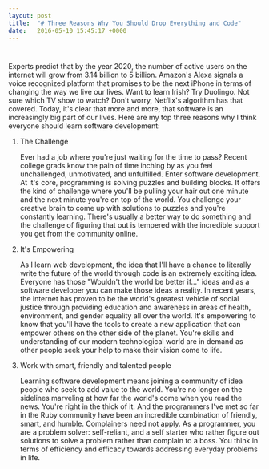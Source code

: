 ```yaml
---
layout: post
title:  "# Three Reasons Why You Should Drop Everything and Code"
date:   2016-05-10 15:45:17 +0000
---
```


# 

Experts predict that by the year 2020, the number of active users on the internet will grow from 3.14 billion to 5 billion. Amazon's Alexa signals a voice recognized platform that promises to be the next iPhone in terms of changing the way we live our lives. Want to learn Irish? Try Duolingo. Not sure which TV show to watch? Don't worry, Netflix's algorithm has that covered. Today, it's clear that more and more, that software is an increasingly big part of our lives. Here are my top three reasons why I think everyone should learn software development:

1. The Challenge

	Ever had a job where you're just waiting for the time to pass? Recent college grads know the pain of time inching by as you feel unchallenged, unmotivated, and unfulfilled. Enter software development. At it's core, programming is solving puzzles and building blocks. It offers the kind of challenge where you'll be pulling your hair out one minute and the next minute you're on top of the world. You challenge your creative brain to come up with solutions to puzzles and you're constantly learning. There's usually a better way to do something and the challenge of figuring that out is tempered with the incredible support you get from the community online.

2. It's Empowering

	As I learn web development, the idea that I'll have a chance to literally write the future of the world through code is an extremely exciting idea. Everyone has those "Wouldn't the world be better if..." ideas and as a software developer you can make those ideas a reality. In recent years, the internet has proven to be the world's greatest vehicle of social justice through providing education and awareness in areas of health, environment, and gender equality all over the world. It's empowering to know that you'll have the tools to create a new application that can empower others on the other side of the planet. You're skills and understanding of our modern technological world are in demand as other people seek your help to make their vision come to life.

3. Work with smart, friendly and talented people

	Learning software development means joining a community of idea people who seek to add value to the world. You're no longer on the sidelines marveling at how far the world's come when you read the news. You're right in the thick of it. And the programmers I've met so far in the Ruby community have been an incredible combination of friendly, smart, and humble. Complainers need not apply. As a programmer, you are a problem solver: self-reliant, and a self starter who rather figure out solutions to solve a problem rather than complain to a boss. You think in terms of efficiency and efficacy towards addressing everyday problems in life.

